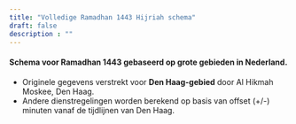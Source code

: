 ```yaml
---
title: "Volledige Ramadhan 1443 Hijriah schema"
draft: false
description : ""
---
```


#### Schema voor Ramadhan 1443 gebaseerd op grote gebieden in Nederland.
* Originele gegevens verstrekt voor **Den Haag-gebied** door Al Hikmah Moskee, Den Haag.
* Andere dienstregelingen worden berekend op basis van offset (+/-) minuten vanaf de tijdlijnen van Den Haag.
